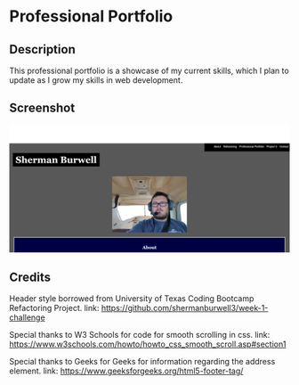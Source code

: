 # Professional Portfolio

## Description

This professional portfolio is a showcase of my current skills, which I plan to update as I grow my skills in web development.

## Screenshot

![alt text](assets/images/webpage-screenshot.png)

## Credits

Header style borrowed from University of Texas Coding Bootcamp Refactoring Project.
link: https://github.com/shermanburwell3/week-1-challenge

Special thanks to W3 Schools for code for smooth scrolling in css.
link: https://www.w3schools.com/howto/howto_css_smooth_scroll.asp#section1

Special thanks to Geeks for Geeks for information regarding the address element.
link: https://www.geeksforgeeks.org/html5-footer-tag/